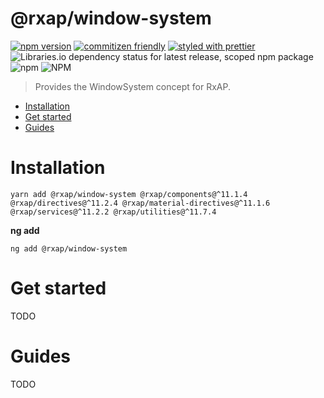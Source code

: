 @rxap/window-system
======

[![npm version](https://img.shields.io/npm/v/@rxap/window-system?style=flat-square)](https://www.npmjs.com/package/@rxap/window-system)
[![commitizen friendly](https://img.shields.io/badge/commitizen-friendly-brightgreen.svg?style=flat-square)](https://commitizen.github.io/cz-cli/)
[![styled with prettier](https://img.shields.io/badge/styled_with-prettier-ff69b4.svg?style=flat-square)](https://github.com/prettier/prettier)
![Libraries.io dependency status for latest release, scoped npm package](https://img.shields.io/librariesio/release/npm/@rxap/window-system)
![npm](https://img.shields.io/npm/dm/@rxap/window-system)
![NPM](https://img.shields.io/npm/l/@rxap/window-system)

> Provides the WindowSystem concept for RxAP.

- [Installation](#installation)
- [Get started](#get-started)
- [Guides](#guides)

# Installation

```
yarn add @rxap/window-system @rxap/components@^11.1.4 @rxap/directives@^11.2.4 @rxap/material-directives@^11.1.6 @rxap/services@^11.2.2 @rxap/utilities@^11.7.4 
```

**ng add**

```
ng add @rxap/window-system
```

# Get started

TODO

# Guides

TODO


